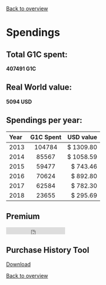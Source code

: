 [Back to overview](../README.md)

# Spendings

## Total G1C spent: 
**407491 G1C**

## Real World value: 
**5094 USD**

## Spendings per year: 

Year|G1C Spent|USD value
:-----|:-----:|-----:
2013|104784|$ 1309.80
2014|85567|$ 1058.59
2015|59477|$ 743.46
2016|70624|$ 892.80
2017|62584|$ 782.30
2018|23655|$ 295.69

## Premium
<iframe sandbox src="https://free.timeanddate.com/countdown/i5k52huj/n1248/cf11/cm0/cu2/ct0/cs1/ca2/co0/cr2/ss0/cacf0e7d5/cpc000/pct/tcfff/fs100/szw320/szh135/iso2023-05-15T00:00:00" allowTransparency="true" frameborder="0" width="160" height="19"></iframe>
<br>


## Purchase History Tool
[Download](https://www.dropbox.com/s/0plpt0rtcogqe8a/APB%20Purchase%20History%20Tool.zip?dl=1)

[Back to overview](../README.md)

